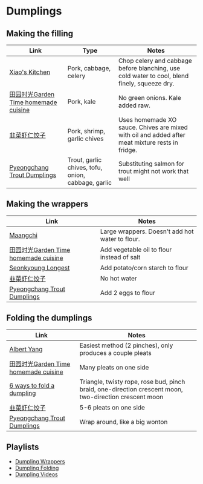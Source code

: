 # Dumplings


## Making the filling

| Link | Type | Notes |
|------|------|-------|
| [Xiao's Kitchen](https://youtu.be/HBuz8LdWR94?t=1m50s) | Pork, cabbage, celery | Chop celery and cabbage before blanching, use cold water to cool, blend finely, squeeze dry. |
| [田园时光Garden Time homemade cuisine](https://youtu.be/3_j2EhnN5xc?t=2m23s) | Pork, kale | No green onions. Kale added raw. |
| [韭菜虾仁饺子](https://youtu.be/JgAbH2U4ol8) | Pork, shrimp, garlic chives | Uses homemade XO sauce. Chives are mixed with oil and added after meat mixture rests in fridge. |
| [Pyeongchang Trout Dumplings](https://youtu.be/rk0rqH9IJDw?t=55s) | Trout, garlic chives, tofu, onion, cabbage, garlic | Substituting salmon for trout might not work that well |


## Making the wrappers

| Link | Notes |
|------|-------|
| [Maangchi](https://youtu.be/s0bliFUHiVA?t=1m19s) | Large wrappers. Doesn't add hot water to flour. |
| [田园时光Garden Time homemade cuisine](https://youtu.be/3_j2EhnN5xc?t=29s) | Add vegetable oil to flour instead of salt |
| [Seonkyoung Longest](https://youtu.be/e1AcbaLMn3g?t=22s) | Add potato/corn starch to flour |
| [韭菜虾仁饺子](https://youtu.be/JgAbH2U4ol8?t=2m1s) | No hot water |
| [Pyeongchang Trout Dumplings](https://youtu.be/rk0rqH9IJDw?t=25s) | Add 2 eggs to flour |


## Folding the dumplings

| Link | Notes |
|------|-------|
| [Albert Yang](https://youtu.be/V1o9-82qizc?t=1m20s) | Easiest method (2 pinches), only produces a couple pleats |
| [田园时光Garden Time homemade cuisine](https://youtu.be/3_j2EhnN5xc?t=4m45s) | Many pleats on one side |
| [6 ways to fold a dumpling](https://www.youtube.com/watch?v=84-QPpmIleA) | Triangle, twisty rope, rose bud, pinch braid, one-direction crescent moon, two-direction crescent moon |
| [韭菜虾仁饺子](https://youtu.be/JgAbH2U4ol8?t=4m45s) | 5-6 pleats on one side |
| [Pyeongchang Trout Dumplings](https://youtu.be/rk0rqH9IJDw?t=4m31s) | Wrap around, like a big wonton |

## Playlists

- [Dumpling Wrappers](https://www.youtube.com/playlist?list=PLbOZw31nKrq_sLEmsbTlI2PwO4Ei3THbH)
- [Dumpling Folding](https://www.youtube.com/playlist?list=PLbOZw31nKrq-pDuJvxQpywSrSazrNmrea)
- [Dumpling Videos](https://www.youtube.com/playlist?list=PLbOZw31nKrq-PqGmsGk-3fjJMsyFUsA3B)
